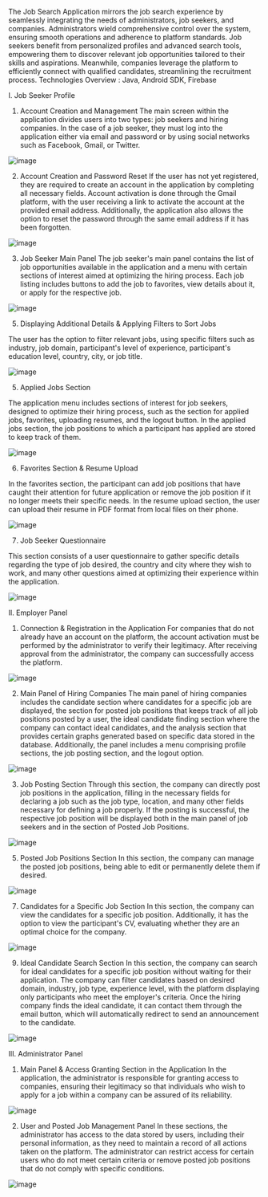 The Job Search Application mirrors the job search experience by seamlessly integrating the needs of administrators, job seekers, and companies. Administrators wield comprehensive control over the system, ensuring smooth operations and adherence to platform standards. Job seekers benefit from personalized profiles and advanced search tools, empowering them to discover relevant job opportunities tailored to their skills and aspirations. Meanwhile, companies leverage the platform to efficiently connect with qualified candidates, streamlining the recruitment process.
Technologies Overview : Java, Android SDK, Firebase

I. Job Seeker Profile
1. Account Creation and Management
The main screen within the application divides users into two types: job seekers and hiring companies. In the case of a job seeker, they must log into the application either via email and password or by using social networks such as Facebook, Gmail, or Twitter.

![image](https://github.com/vircanraluca20/Job-Search-Mobile-Application/assets/115553717/7263196c-881b-42d0-9937-9aea818cd413)

2. Account Creation and Password Reset
If the user has not yet registered, they are required to create an account in the application by completing all necessary fields. Account activation is done through the Gmail platform, with the user receiving a link to activate the account at the provided email address. Additionally, the application also allows the option to reset the password through the same email address if it has been forgotten.

![image](https://github.com/vircanraluca20/Job-Search-Mobile-Application/assets/115553717/0d7b817c-1235-47d8-822c-96adb745c62c)

3.  Job Seeker Main Panel
The job seeker's main panel contains the list of job opportunities available in the application and a menu with certain sections of interest aimed at optimizing the hiring process. Each job listing includes buttons to add the job to favorites, view details about it, or apply for the respective job.

![image](https://github.com/vircanraluca20/Job-Search-Mobile-Application/assets/115553717/ba6c8a9f-0606-499e-95e4-94b9f7381740)

5.  Displaying Additional Details & Applying Filters to Sort Jobs

The user has the option to filter relevant jobs, using specific filters such as industry, job domain, participant's level of experience, participant's education level, country, city, or job title.

![image](https://github.com/vircanraluca20/Job-Search-Mobile-Application/assets/115553717/0d12f9af-d970-42c5-9c71-1af7457e621a)

5.  Applied Jobs Section

The application menu includes sections of interest for job seekers, designed to optimize their hiring process, such as the section for applied jobs, favorites, uploading resumes, and the logout button.
In the applied jobs section, the job positions to which a participant has applied are stored to keep track of them.

![image](https://github.com/vircanraluca20/Job-Search-Mobile-Application/assets/115553717/006b4cd5-dd64-4a8a-a224-f4f00bd7a382)

6. Favorites Section & Resume Upload

In the favorites section, the participant can add job positions that have caught their attention for future application or remove the job position if it no longer meets their specific needs. In the resume upload section, the user can upload their resume in PDF format from local files on their phone.

![image](https://github.com/vircanraluca20/Job-Search-Mobile-Application/assets/115553717/b0da3ce4-d57e-4afb-bc30-935d7499aa26)

7. Job Seeker Questionnaire

This section consists of a user questionnaire to gather specific details regarding the type of job desired, the country and city where they wish to work, and many other questions aimed at optimizing their experience within the application.

![image](https://github.com/vircanraluca20/Job-Search-Mobile-Application/assets/115553717/a40ccc99-af3a-47cf-be08-e6d89d310eb6)

II. Employer Panel

1. Connection & Registration in the Application
For companies that do not already have an account on the platform, the account activation must be performed by the administrator to verify their legitimacy. After receiving approval from the administrator, the company can successfully access the platform.

![image](https://github.com/vircanraluca20/Job-Search-Mobile-Application/assets/115553717/f7052f14-8004-43f4-ae76-8ff4320c248a)


2. Main Panel of Hiring Companies
The main panel of hiring companies includes the candidate section where candidates for a specific job are displayed, the section for posted job positions that keeps track of all job positions posted by a user, the ideal candidate finding section where the company can contact ideal candidates, and the analysis section that provides certain graphs generated based on specific data stored in the database. Additionally, the panel includes a menu comprising profile sections, the job posting section, and the logout option.

![image](https://github.com/vircanraluca20/Job-Search-Mobile-Application/assets/115553717/0857cd01-aef1-4377-a53d-5355b6a90553)


3. Job Posting Section
Through this section, the company can directly post job positions in the application, filling in the necessary fields for declaring a job such as the job type, location, and many other fields necessary for defining a job properly. If the posting is successful, the respective job position will be displayed both in the main panel of job seekers and in the section of Posted Job Positions.

![image](https://github.com/vircanraluca20/Job-Search-Mobile-Application/assets/115553717/b06901f4-670b-4aa0-9d43-be5fcb4fa4ef)


5. Posted Job Positions Section
In this section, the company can manage the posted job positions, being able to edit or permanently delete them if desired.

![image](https://github.com/vircanraluca20/Job-Search-Mobile-Application/assets/115553717/2536dbdb-d475-452f-b7d0-ff548be58fc3)


7. Candidates for a Specific Job Section
In this section, the company can view the candidates for a specific job position. Additionally, it has the option to view the participant's CV, evaluating whether they are an optimal choice for the company.

![image](https://github.com/vircanraluca20/Job-Search-Mobile-Application/assets/115553717/6b7e0359-5c86-40a8-9c70-136d46300a39)


9. Ideal Candidate Search Section
In this section, the company can search for ideal candidates for a specific job position without waiting for their application. The company can filter candidates based on desired domain, industry, job type, experience level, with the platform displaying only participants who meet the employer's criteria. Once the hiring company finds the ideal candidate, it can contact them through the email button, which will automatically redirect to send an announcement to the candidate.

![image](https://github.com/vircanraluca20/Job-Search-Mobile-Application/assets/115553717/78168e6f-0463-4906-ad96-2fb4a92ee350)


III. Administrator Panel
1. Main Panel & Access Granting Section in the Application
In the application, the administrator is responsible for granting access to companies, ensuring their legitimacy so that individuals who wish to apply for a job within a company can be assured of its reliability.

![image](https://github.com/vircanraluca20/Job-Search-Mobile-Application/assets/115553717/c36f99c4-9d3e-446f-bf2b-b6adaccd0eb5)

2. User and Posted Job Management Panel
In these sections, the administrator has access to the data stored by users, including their personal information, as they need to maintain a record of all actions taken on the platform. The administrator can restrict access for certain users who do not meet certain criteria or remove posted job positions that do not comply with specific conditions.


![image](https://github.com/vircanraluca20/Job-Search-Mobile-Application/assets/115553717/8d865a58-ce23-4e2b-a0d6-140fbcc25430)

